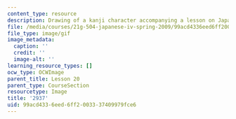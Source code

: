 ```yaml
---
content_type: resource
description: Drawing of a kanji character accompanying a lesson on Japanese.
file: /media/courses/21g-504-japanese-iv-spring-2009/99acd4336eed6ff2003337409979fce6_2937.gif
file_type: image/gif
image_metadata:
  caption: ''
  credit: ''
  image-alt: ''
learning_resource_types: []
ocw_type: OCWImage
parent_title: Lesson 20
parent_type: CourseSection
resourcetype: Image
title: '2937'
uid: 99acd433-6eed-6ff2-0033-37409979fce6
---
```

